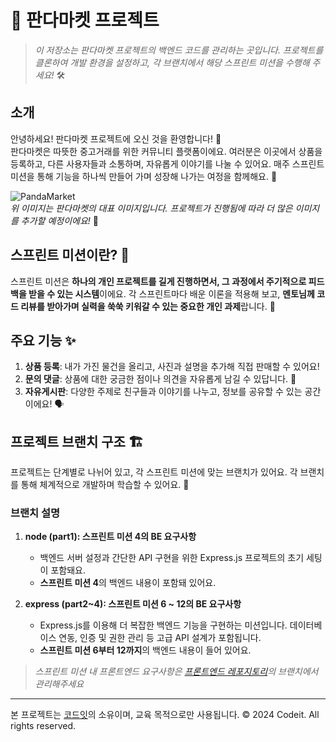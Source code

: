 # 🐼 판다마켓 프로젝트

> _이 저장소는 판다마켓 프로젝트의 백엔드 코드를 관리하는 곳입니다. 프로젝트를 클론하여 개발 환경을 설정하고, 각 브랜치에서 해당 스프린트 미션을 수행해 주세요!_ 🛠️

## 소개

안녕하세요! 판다마켓 프로젝트에 오신 것을 환영합니다! 🥳  
판다마켓은 따뜻한 중고거래를 위한 커뮤니티 플랫폼이에요. 여러분은 이곳에서 상품을 등록하고, 다른 사용자들과 소통하며, 자유롭게 이야기를 나눌 수 있어요. 매주 스프린트 미션을 통해 기능을 하나씩 만들어 가며 성장해 나가는 여정을 함께해요. 🚀

![PandaMarket](https://github.com/user-attachments/assets/3784b99f-73c9-4349-a9a9-92b2a7563574)  
_위 이미지는 판다마켓의 대표 이미지입니다. 프로젝트가 진행됨에 따라 더 많은 이미지를 추가할 예정이에요!_ 📸

## 스프린트 미션이란? 🤔

스프린트 미션은 **하나의 개인 프로젝트를 길게 진행하면서, 그 과정에서 주기적으로 피드백을 받을 수 있는 시스템**이에요. 각 스프린트마다 배운 이론을 적용해 보고, **멘토님께 코드 리뷰를 받아가며 실력을 쑥쑥 키워갈 수 있는 중요한 개인 과제**랍니다. 💪

## 주요 기능 ✨

1. **상품 등록**: 내가 가진 물건을 올리고, 사진과 설명을 추가해 직접 판매할 수 있어요!
2. **문의 댓글**: 상품에 대한 궁금한 점이나 의견을 자유롭게 남길 수 있답니다. 📝
3. **자유게시판**: 다양한 주제로 친구들과 이야기를 나누고, 정보를 공유할 수 있는 공간이에요! 🗣️

## 프로젝트 브랜치 구조 🏗️

프로젝트는 단계별로 나뉘어 있고, 각 스프린트 미션에 맞는 브랜치가 있어요. 각 브랜치를 통해 체계적으로 개발하며 학습할 수 있어요. 🎯

### 브랜치 설명

1. **node (part1): 스프린트 미션 4의 BE 요구사항**

   - 백엔드 서버 설정과 간단한 API 구현을 위한 Express.js 프로젝트의 초기 세팅이 포함돼요.
   - **스프린트 미션 4**의 백엔드 내용이 포함돼 있어요.

2. **express (part2~4): 스프린트 미션 6 ~ 12의 BE 요구사항**
   - Express.js를 이용해 더 복잡한 백엔드 기능을 구현하는 미션입니다. 데이터베이스 연동, 인증 및 권한 관리 등 고급 API 설계가 포함됩니다.
   - **스프린트 미션 6부터 12까지**의 백엔드 내용이 들어 있어요.

> _스프린트 미션 내 프론트엔드 요구사항은 [프론트엔드 레포지토리](https://github.com/codeit-sprint-fullstack/5-Sprint-mission-FE)의 브랜치에서 관리해주세요_

---

본 프로젝트는 [코드잇](https://www.codeit.kr)의 소유이며, 교육 목적으로만 사용됩니다. © 2024 Codeit. All rights reserved.
